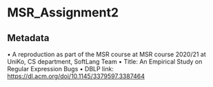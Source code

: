 # MSR_Assignment2

## Metadata
• A reproduction as part of the MSR course at MSR course 2020/21 at UniKo, CS department, SoftLang Team
• Title: An Empirical Study on Regular Expression Bugs
• DBLP link: https://dl.acm.org/doi/10.1145/3379597.3387464
